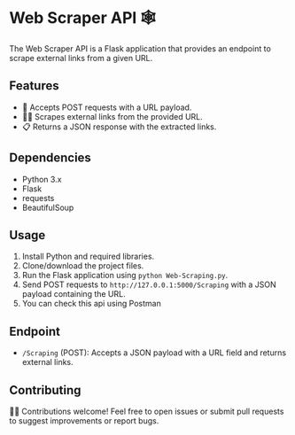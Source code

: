 # Web Scraper API 🕸️

The Web Scraper API is a Flask application that provides an endpoint to scrape external links from a given URL.

## Features

- 📡 Accepts POST requests with a URL payload.
- 🕵️‍♂️ Scrapes external links from the provided URL.
- 📋 Returns a JSON response with the extracted links.

## Dependencies

- Python 3.x
- Flask
- requests
- BeautifulSoup

## Usage

1. Install Python and required libraries.
2. Clone/download the project files.
3. Run the Flask application using `python Web-Scraping.py`.
4. Send POST requests to `http://127.0.0.1:5000/Scraping` with a JSON payload containing the URL.
5. You can check this api using Postman 

## Endpoint

- `/Scraping` (POST): Accepts a JSON payload with a URL field and returns external links.

## Contributing

👩‍💻 Contributions welcome! Feel free to open issues or submit pull requests to suggest improvements or report bugs.

